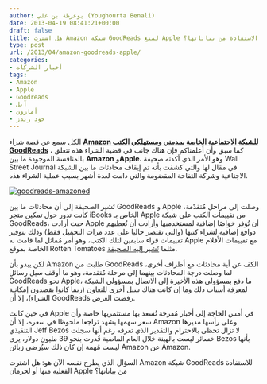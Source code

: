 ```yaml
---
author: يوغرطة بن علي (Youghourta Benali)
date: 2013-04-19 08:41:21+00:00
draft: false
title: هل اشترت Amazon شبكة GoodReads لمنع Apple من الاستفادة من بياناتها؟
type: post
url: /2013/04/amazon-goodreads-apple/
categories:
- أخبار الشركات
tags:
- Amazon
- Apple
- Goodreads
- آبل
- أمازون
- جود ريدز
---
```


الكل سمع عن قصة شراء **[Amazon للشبكة الاجتماعية الخاصة بمدمني ومستهلكي الكتب GoodReads](https://www.it-scoop.com/2013/03/amazon-goodreads/)** ، كما سبق وأن أعلمناكم فإن هناك جانب في قضية الشراء هذه تتعلق بالمنافسة الموجودة ما بين **Amazon** و**Apple**، وهو الأمر الذي أكدته صحيفة Wall Street Journal في مقال لها والتي كشفت بأنه تم إيقاف محادثات ما بين الشبكة الاجتاعية وشركة التفاحة المقضومة والتي دامت لعدة أشهر بسبب عملية الشراء هذه.




[![goodreads-amazoned](https://www.it-scoop.com/wp-content/uploads/2013/04/goodreads-amazoned.jpeg)
](https://www.it-scoop.com/wp-content/uploads/2013/04/goodreads-amazoned.jpeg)




تُشير الصحيفة إلى أن محادثات ما بين GoodReads و Apple وصلت إلى مراحل مُتقدّمة، كانت تدور حول تمكين متجر iBooks الخاص بـ Apple من تقييمات الكتب على شبكة GoodReads، حيث أرادت Apple أن تُوفر خواصًا إضافية لمستخدميها وأرادت أن تُعطيهم دوافع إضافية لشراء كتبها (والتي تقتصر حاليا على عدد مرات التحميل فقط) وذلك بتوفير تقييمات قراء سابقين لتلك الكتب، وهو أمر مُماثل لما قامت به Apple مع تقييمات الأفلام الخاصة بموقع Rotten Tomatoes مثلما [تُشير إليه الصحيفة](http://blogs.wsj.com/digits/2013/04/18/amazons-goodreads-purchase-scuttled-apple-partnership/).




لكن يبدو بأن Amazon طلبت من GoodReads الكف عن أية محادثات مع أطراف أخرى، لما وصلت درجة المحادثات بينهما إلى مرحلة مُتقدمة، وهو ما أوقف سيل رسائل GoodReads نحو Apple، ما دفع بمسؤولي هذه الأخيرة إلى الاتصال بمسؤولي الشبكة لمعرفة أسباب ذلك وما إن كانت هناك سبل أخرى للتعاون (ربما كانوا يقصدون إمكانية الشراء)، إلا أن GoodReads رفضت العرض.




في حين كانت Apple في أمس الحاجة إلى أخبار مُفرحة تُسعد بها مستثمريها خاصة وأن سعر سهمها يشهد تراجعا ملحوظا في سعره، إلا أن Amazon وعلى رأسها مديرها التنفيذي Jeff Bezos لا تزال تحظى بالاحترام والتقدير الذي تعرفه رغم أنها سجلت خسائر ليست بالهينة خلال العام الماضية قُدرت بنحو 39 مليون دولار، يرى Bezos بأنها ليست مُهمة إن كان ذلك سيُرضي زبائن Amazon عن Amazon.




السؤال الذي يطرح نفسه الآن هو: هل اشترت Amazon شبكة GoodReads للاستفادة الفعلية منها أو لحرمان Apple من بياناتها؟
